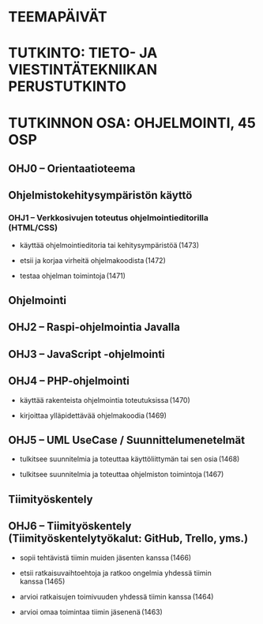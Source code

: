 # TEEMAPÄIVÄT 
# TUTKINTO: TIETO- JA VIESTINTÄTEKNIIKAN PERUSTUTKINTO 
# TUTKINNON OSA: OHJELMOINTI, 45 OSP 

## OHJ0 – Orientaatioteema 

## Ohjelmistokehitysympäristön käyttö 

### OHJ1 – Verkkosivujen toteutus ohjelmointieditorilla (HTML/CSS) 

- käyttää ohjelmointieditoria tai kehitysympäristöä (1473) 

- etsii ja korjaa virheitä ohjelmakoodista (1472) 

- testaa ohjelman toimintoja (1471) 

## Ohjelmointi 

## OHJ2 – Raspi-ohjelmointia Javalla 

## OHJ3 – JavaScript -ohjelmointi 

## OHJ4 – PHP-ohjelmointi 

- käyttää rakenteista ohjelmointia toteutuksissa (1470) 

- kirjoittaa ylläpidettävää ohjelmakoodia (1469) 

## OHJ5 – UML UseCase / Suunnittelumenetelmät 

- tulkitsee suunnitelmia ja toteuttaa käyttöliittymän tai sen osia (1468) 

- tulkitsee suunnitelmia ja toteuttaa ohjelmiston toimintoja (1467) 

## Tiimityöskentely 

## OHJ6 – Tiimityöskentely (Tiimityöskentelytyökalut: GitHub, Trello, yms.) 

- sopii tehtävistä tiimin muiden jäsenten kanssa (1466) 

- etsii ratkaisuvaihtoehtoja ja ratkoo ongelmia yhdessä tiimin kanssa (1465) 

- arvioi ratkaisujen toimivuuden yhdessä tiimin kanssa (1464) 

- arvioi omaa toimintaa tiimin jäsenenä (1463) 